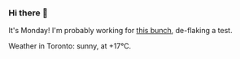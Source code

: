 ### Hi there :wave:

It's Monday! I'm probably working for [this bunch](https://github.com/kohofinancial), de-flaking a test.

Weather in Toronto: sunny, at +17°C.
